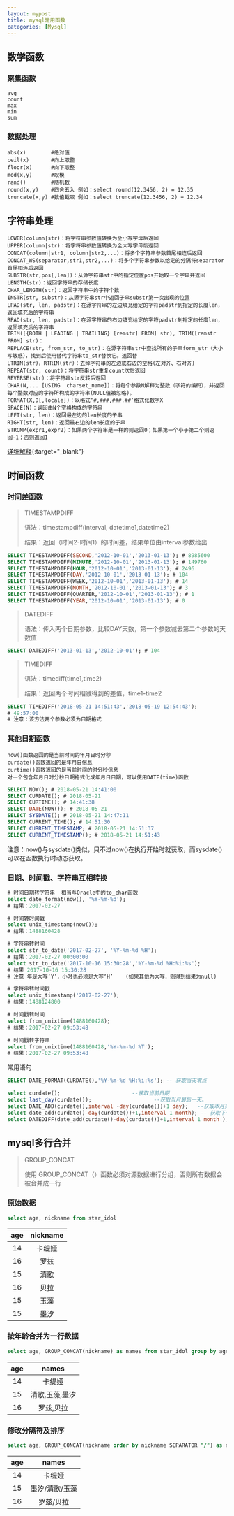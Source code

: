 ```yaml
---
layout: mypost
title: mysql常用函数
categories: [Mysql]
---
```

## 数学函数
### 聚集函数

    avg
    count
    max
    min
    sum

### 数据处理

    abs(x)        #绝对值
    ceil(x)       #向上取整
    floor(x)      #向下取整
    mod(x,y)      #取模
    rand()        #随机数
    round(x,y)    #四舍五入 例如：select round(12.3456, 2) = 12.35
    truncate(x,y) #数值截取 例如：select truncate(12.3456, 2) = 12.34

## 字符串处理

    LOWER(column|str)：将字符串参数值转换为全小写字母后返回
    UPPER(column|str)：将字符串参数值转换为全大写字母后返回
    CONCAT(column|str1, column|str2,...)：将多个字符串参数首尾相连后返回
    CONCAT_WS(separator,str1,str2,...)：将多个字符串参数以给定的分隔符separator首尾相连后返回
    SUBSTR(str,pos[,len])：从源字符串str中的指定位置pos开始取一个字串并返回
    LENGTH(str)：返回字符串的存储长度
    CHAR_LENGTH(str)：返回字符串中的字符个数
    INSTR(str, substr)：从源字符串str中返回子串substr第一次出现的位置
    LPAD(str, len, padstr)：在源字符串的左边填充给定的字符padstr到指定的长度len，返回填充后的字符串
    RPAD(str, len, padstr)：在源字符串的右边填充给定的字符padstr到指定的长度len，返回填充后的字符串
    TRIM([{BOTH | LEADING | TRAILING} [remstr] FROM] str), TRIM([remstr FROM] str)：
    REPLACE(str, from_str, to_str)：在源字符串str中查找所有的子串form_str（大小写敏感），找到后使用替代字符串to_str替换它。返回替
    LTRIM(str)，RTRIM(str)：去掉字符串的左边或右边的空格(左对齐、右对齐)
    REPEAT(str, count)：将字符串str重复count次后返回
    REVERSE(str)：将字符串str反转后返回
    CHAR(N,... [USING  charset_name])：将每个参数N解释为整数（字符的编码），并返回每个整数对应的字符所构成的字符串(NULL值被忽略)。
    FORMAT(X,D[,locale])：以格式‘#,###,###.##’格式化数字X
    SPACE(N)：返回由N个空格构成的字符串
    LEFT(str, len)：返回最左边的len长度的子串
    RIGHT(str, len)：返回最右边的len长度的子串
    STRCMP(expr1,expr2)：如果两个字符串是一样的则返回0；如果第一个小于第二个则返回-1；否则返回1

[详细解释](https://www.cnblogs.com/geaozhang/p/6739303.html){:target="_blank"}

## 时间函数
### 时间差函数

>TIMESTAMPDIFF
>
>语法：timestampdiff(interval, datetime1,datetime2)
>
> 结果：返回（时间2-时间1）的时间差，结果单位由interval参数给出
````sql
SELECT TIMESTAMPDIFF(SECOND,'2012-10-01','2013-01-13'); # 8985600
SELECT TIMESTAMPDIFF(MINUTE,'2012-10-01','2013-01-13'); # 149760
SELECT TIMESTAMPDIFF(HOUR,'2012-10-01','2013-01-13'); # 2496
SELECT TIMESTAMPDIFF(DAY,'2012-10-01','2013-01-13'); # 104
SELECT TIMESTAMPDIFF(WEEK,'2012-10-01','2013-01-13'); # 14
SELECT TIMESTAMPDIFF(MONTH,'2012-10-01','2013-01-13'); # 3
SELECT TIMESTAMPDIFF(QUARTER,'2012-10-01','2013-01-13'); # 1
SELECT TIMESTAMPDIFF(YEAR,'2012-10-01','2013-01-13'); # 0
````

>DATEDIFF
>
>语法：传入两个日期参数，比较DAY天数，第一个参数减去第二个参数的天数值

````sql
SELECT DATEDIFF('2013-01-13','2012-10-01'); # 104
````

>TIMEDIFF
>
>语法：timediff(time1,time2)
>
>结果：返回两个时间相减得到的差值，time1-time2
````sql
SELECT TIMEDIFF('2018-05-21 14:51:43','2018-05-19 12:54:43');
# 49:57:00
# 注意：该方法两个参数必须为日期格式
````

### 其他日期函数

    now()函数返回的是当前时间的年月日时分秒
    curdate()函数返回的是年月日信息
    curtime()函数返回的是当前时间的时分秒信息
    对一个包含年月日时分秒日期格式化成年月日日期，可以使用DATE(time)函数

````sql
SELECT NOW(); # 2018-05-21 14:41:00
SELECT CURDATE(); # 2018-05-21
SELECT CURTIME(); # 14:41:38
SELECT DATE(NOW()); # 2018-05-21
SELECT SYSDATE(); # 2018-05-21 14:47:11
SELECT CURRENT_TIME(); # 14:51:30
SELECT CURRENT_TIMESTAMP; # 2018-05-21 14:51:37
SELECT CURRENT_TIMESTAMP(); # 2018-05-21 14:51:43
````
注意：now()与sysdate()类似，只不过now()在执行开始时就获取，而sysdate()可以在函数执行时动态获取。

### 日期、时间戳、字符串互相转换
````sql
# 时间日期转字符串  相当与Oracle中的to_char函数
select date_format(now(), '%Y-%m-%d'); 
# 结果：2017-02-27

# 时间转时间戳
select unix_timestamp(now()); 
# 结果：1488160428

# 字符串转时间
select str_to_date('2017-02-27', '%Y-%m-%d %H'); 
# 结果：2017-02-27 00:00:00
select str_to_date('2017-10-16 15:30:28','%Y-%m-%d %H:%i:%s'); 
# 结果 2017-10-16 15:30:28
# 注意 年是大写‘Y’，小时也必须是大写‘H’    (如果其他为大写，则得到结果为null)

# 字符串转时间戳
select unix_timestamp('2017-02-27'); 
# 结果：1488124800

# 时间戳转时间
select from_unixtime(1488160428); 
# 结果：2017-02-27 09:53:48

# 时间戳转字符串
select from_unixtime(1488160428,'%Y-%m-%d %T'); 
# 结果：2017-02-27 09:53:48
````

常用语句
````sql
SELECT DATE_FORMAT(CURDATE(),'%Y-%m-%d %H:%i:%s'); -- 获取当天零点

select curdate();                       --获取当前日期
select last_day(curdate());                    --获取当月最后一天。
select DATE_ADD(curdate(),interval -day(curdate())+1 day);   --获取本月第一天
select date_add(curdate()-day(curdate())+1,interval 1 month); -- 获取下个月的第一天
select DATEDIFF(date_add(curdate()-day(curdate())+1,interval 1 month ),DATE_ADD(curdate(),interval -day(curdate())+1 day)) from dual; --获取当前月的天数
````

## mysql多行合并

>GROUP_CONCAT
>
>使用 GROUP_CONCAT（）函数必须对源数据进行分组，否则所有数据会被合并成一行


### 原始数据
````sql
select age, nickname from star_idol
````

| age | nickname  |
|:--:|:--:|
|  14 | 卡缇娅    |
|  16 | 罗兹      |
|  15 | 清歌      |
|  16 | 贝拉      |
|  15 | 玉藻      |
|  15 | 墨汐      |

### 按年龄合并为一行数据
````sql
select age, GROUP_CONCAT(nickname) as names from star_idol group by age;
````

| age | names |
|:--:|:--:|
|  14 | 卡缇娅        |
|  15 | 清歌,玉藻,墨汐 |
|  16 | 罗兹,贝拉     |

### 修改分隔符及排序
````sql
select age, GROUP_CONCAT(nickname order by nickname SEPARATOR "/") as names from star_idol group by age;
````

| age | names                |
|:--:|:--:|
|  14 | 卡缇娅               |
|  15 | 墨汐/清歌/玉藻       |
|  16 | 罗兹/贝拉            |
